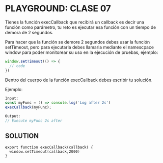 # PLAYGROUND: CLASE 07

Tienes la función execCallback que recibirá un callback 
es decir una función como parámetro, tu reto es ejecutar
esa función con un tiempo de demora de 2 segundos.

Para hacer que la función se demore 2 segundos debes
usar la función setTimeout, pero para ejecutarla debes
llamarla mediante el namescpace window para poder
monitorear su uso en la ejecución de pruebas, ejemplo:

```js
window.setTimeout(() => {
  // code
})
```

Dentro del cuerpo de la función execCallback debes escribir tu solución.

Ejemplo:
```js
Input:
const myFunc = () => console.log('Log after 2s')
execCallback(myFunc);

Output:
// Execute myFunc 2s after
```
## SOLUTION

```JS
export function execCallback(callback) {
  window.setTimeout(callback,2000)
}
```

